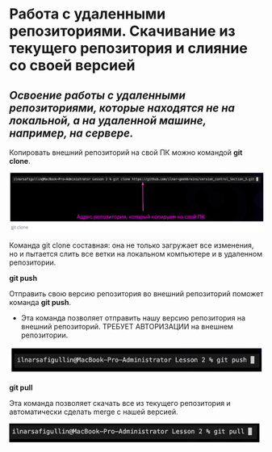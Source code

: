 # Работа с удаленными репозиториями. Скачивание из текущего репозитория и слияние со своей версией

## *Освоение работы с удаленными репозиториями, которые находятся не на локальной, а на удаленной машине, например, на сервере.*

Копировать внешний репозиторий на свой ПК можно командой **git clone**.

![Пример команды gitclone](gitclone.png)

Команда git clone составная: она не только
загружает все изменения, но и пытается слить
все ветки на локальном компьютере и в
удаленном репозитории.

**git push**

Отправить свою версию репозитория во
внешний репозиторий поможет команда **git
push**.

* Эта команда позволяет отправить нашу
версию репозитория на внешний
репозиторий. ТРЕБУЕТ АВТОРИЗАЦИИ
на внешнем репозитории.

![Пример команды gitpush](gitpush.png)

**git pull**

Эта команда позволяет скачать все из текущего репозитория и автоматически сделать merge с нашей версией.

![Пример команды gitpush](gitpull.png)